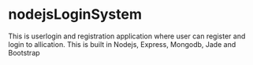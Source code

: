 # nodejsLoginSystem
This is userlogin and registration application where user can register and login to allication. This is built in Nodejs, Express, Mongodb, Jade and Bootstrap
